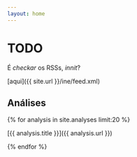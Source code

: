 ```yaml
---
layout: home
---
```

# TODO

É _checkar_ os RSSs, _innit_?

[aqui]({{ site.url }}/ine/feed.xml)

## Análises
{% for analysis in site.analyses limit:20 %}

[{{ analysis.title }}]({{ analysis.url }})

{% endfor %}